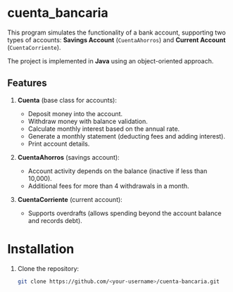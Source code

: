 # cuenta_bancaria
This program simulates the functionality of a bank account, supporting two types of accounts: **Savings Account** (`CuentaAhorros`) and **Current Account** (`CuentaCorriente`).

The project is implemented in **Java** using an object-oriented approach.

## Features
1. **Cuenta** (base class for accounts):
   - Deposit money into the account.
   - Withdraw money with balance validation.
   - Calculate monthly interest based on the annual rate.
   - Generate a monthly statement (deducting fees and adding interest).
   - Print account details.

2. **CuentaAhorros** (savings account):
   - Account activity depends on the balance (inactive if less than 10,000).
   - Additional fees for more than 4 withdrawals in a month.

3. **CuentaCorriente** (current account):
   - Supports overdrafts (allows spending beyond the account balance and records debt).

# Installation
1. Clone the repository:
   ```bash
   git clone https://github.com/<your-username>/cuenta-bancaria.git